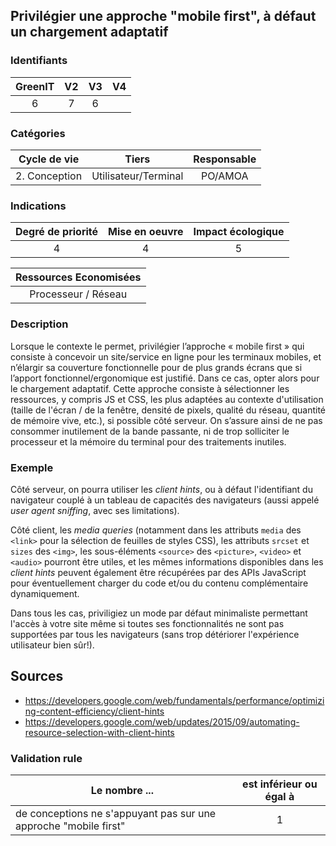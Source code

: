 ## Privilégier une approche "mobile first", à défaut un chargement adaptatif

### Identifiants

| GreenIT |  V2  |  V3  |  V4  |
|:-------:|:----:|:----:|:----:|
|   6   | 7  | 6  |      |

### Catégories

| Cycle de vie |  Tiers  |  Responsable  |
|:---------:|:----:|:----:|
| 2. Conception | Utilisateur/Terminal | PO/AMOA |

### Indications

| Degré de priorité |      Mise en oeuvre       |  Impact écologique    |
|:-------------------:|:-------------------------:|:---------------------:|
| 4 | 4 | 5 |

|Ressources Economisées                                      |
|:----------------------------------------------------------:|
|Processeur / Réseau  |

### Description

Lorsque le contexte le permet, privilégier l’approche « mobile first » qui consiste à concevoir un site/service en ligne
pour les terminaux mobiles,
et n’élargir sa couverture fonctionnelle pour de plus grands écrans que si l’apport fonctionnel/ergonomique est justifié.
Dans ce cas, opter alors pour le chargement adaptatif.
Cette approche consiste à sélectionner les ressources, y compris JS et CSS, les plus adaptées au contexte d'utilisation (taille de l'écran / de la fenêtre, densité de pixels, qualité du réseau, quantité de mémoire vive, etc.), si possible côté serveur.
On s’assure ainsi de ne pas consommer inutilement de la bande passante, 
ni de trop solliciter le processeur et la mémoire du terminal pour des traitements inutiles.

### Exemple

Côté serveur, on pourra utiliser les _client hints_, ou à défaut l'identifiant du navigateur couplé à un tableau de capacités des navigateurs (aussi appelé _user agent sniffing_, avec ses limitations).

Côté client, les _media queries_ (notamment dans les attributs `media` des `<link>` pour la sélection de feuilles de styles CSS), les attributs `srcset` et `sizes` des `<img>`, les sous-éléments `<source>` des `<picture>`, `<video>` et `<audio>` pourront être utiles, et les mêmes informations disponibles dans les _client hints_ peuvent également être récupérées par des APIs JavaScript pour éventuellement charger du code et/ou du contenu complémentaire dynamiquement.

Dans tous les cas, priviligiez un mode par défaut minimaliste permettant l'accès à votre site même si toutes ses fonctionnalités ne sont pas supportées par tous les navigateurs (sans trop détériorer l'expérience utilisateur bien sûr!).

## Sources

* https://developers.google.com/web/fundamentals/performance/optimizing-content-efficiency/client-hints
* https://developers.google.com/web/updates/2015/09/automating-resource-selection-with-client-hints

### Validation rule

| Le nombre ...     | est inférieur ou égal à   |  
|-------------------|:-------------------------:|
| de conceptions ne s'appuyant pas sur une approche "mobile first"  |  1 |
